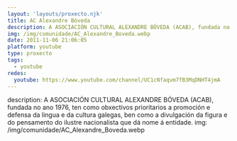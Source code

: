 ```yaml
---
layout: 'layouts/proxecto.njk'
title: AC Alexandre Bóveda
description: A ASOCIACIÓN CULTURAL ALEXANDRE BÓVEDA (ACAB), fundada no ano 1976, ten como obxectivos prioritarios a promoción e defensa da lingua e da cultura galegas, ben como a divulgación da figura e do pensamento do ilustre nacionalista que dá nome á entidade.
img: /img/comunidade/AC_Alexandre_Boveda.webp
date: 2011-11-06 21:06:05
platform: youtube
type: proxecto
tags:
  - youtube
redes:
  youtube: https://www.youtube.com/channel/UC1cNfaqvm7fB3MqDNHT4jmA
---
```

description: A ASOCIACIÓN CULTURAL ALEXANDRE BÓVEDA (ACAB), fundada no ano 1976, ten como obxectivos prioritarios a promoción e defensa da lingua e da cultura galegas, ben como a divulgación da figura e do pensamento do ilustre nacionalista que dá nome á entidade.
img: /img/comunidade/AC_Alexandre_Boveda.webp
